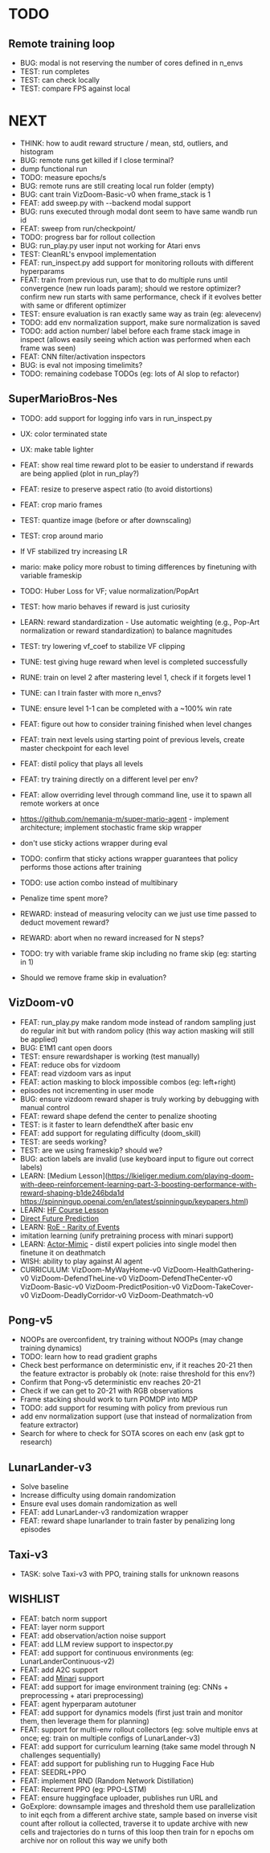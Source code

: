 # TODO

## Remote training loop

- BUG: modal is not reserving the number of cores defined in n_envs
- TEST: run completes
- TEST: can check locally
- TEST: compare FPS against local

# NEXT

- THINK: how to audit reward structure / mean, std, outliers, and histogram
- BUG: remote runs get killed if I close terminal?
- dump functional run
- TODO: measure epochs/s
- BUG: remote runs are still creating local run folder (empty)
- BUG: cant train VizDoom-Basic-v0 when frame_stack is 1
- FEAT: add sweep.py with --backend modal support
- BUG: runs executed through modal dont seem to have same wandb run id
- FEAT: sweep from run/checkpoint/
- TODO: progress bar for rollout collection
- BUG: run_play.py user input not working for Atari envs
- TEST: CleanRL's envpool implementation
- FEAT: run_inspect.py add support for monitoring rollouts with different hyperparams
- FEAT: train from previous run, use that to do multiple runs until convergence (new run loads param); should we restore optimizer? confirm new run starts with same performance, check if it evolves better with same or dfiferent optimizer
- TEST: ensure evaluation is ran exactly same way as train (eg: alevecenv)
- TODO: add env normalization support, make sure normalization is saved
- TODO: add action number/ label before each frame stack image in inspect (allows easily seeing which action was performed when each frame was seen)
- FEAT: CNN filter/activation inspectors
- BUG: is eval not imposing timelimits?
- TODO: remaining codebase TODOs (eg: lots of AI slop to refactor)

## SuperMarioBros-Nes

- TODO: add support for logging info vars in run_inspect.py
- UX: color terminated state
- UX: make table lighter
- FEAT: show real time reward plot to be easier to understand if rewards are being applied (plot in run_play?)

- FEAT: resize to preserve aspect ratio (to avoid distortions)
- FEAT: crop mario frames

- TEST: quantize image (before or after downscaling)
- TEST: crop around mario
- If VF stabilized try increasing LR
- mario: make policy more robust to timing differences by finetuning with variable frameskip
- TODO: Huber Loss for VF; value normalization/PopArt
- TEST: how mario behaves if reward is just curiosity
- LEARN: reward standardization - Use automatic weighting (e.g., Pop-Art normalization or reward standardization) to balance magnitudes
- TEST: try lowering vf_coef to stabilize VF clipping
- TUNE: test giving huge reward when level is completed successfully
- RUNE: train on level 2 after mastering level 1, check if it forgets level 1
- TUNE: can I train faster with more n_envs?
- TUNE: ensure level 1-1 can be completed with a ~100% win rate
- FEAT: figure out how to consider training finished when level changes
- FEAT: train next levels using starting point of previous levels, create master checkpoint for each level
- FEAT: distil policy that plays all levels
- FEAT: try training directly on a different level per env?
- FEAT: allow overriding level through command line, use it to spawn all remote workers at once
- https://github.com/nemanja-m/super-mario-agent - implement architecture; implement stochastic frame skip wrapper
- don't use sticky actions wrapper during eval
- TODO: confirm that sticky actions wrapper guarantees that policy performs those actions after training
- TODO: use action combo instead of multibinary
- Penalize time spent more?
- REWARD: instead of measuring velocity can we just use time passed to deduct movement reward?
- REWARD: abort when no reward increased for N steps?
- TODO: try with variable frame skip including no frame skip (eg: starting in 1)
- Should we remove frame skip in evaluation?

## VizDoom-v0

- FEAT: run_play.py make random mode instead of random sampling just do regular init but with random policy (this way action masking will still be applied)
- BUG: E1M1 cant open doors
- TEST: ensure rewardshaper is working (test manually)
- FEAT: reduce obs for vizdoom
- FEAT: read vizdoom vars as input
- FEAT: action masking to block impossible combos (eg: left+right)
- episodes not incrementing in user mode
- BUG: ensure vizdoom reward shaper is truly working by debugging with manual control
- FEAT: reward shape defend the center to penalize shooting
- TEST: is it faster to learn defendtheX after basic env
- FEAT: add support for regulating difficulty (doom_skill)
- TEST: are seeds working?
- TEST: are we using frameskip? should we?
- BUG: action labels are invalid (use keyboard input to figure out correct labels)
- LEARN: [Medium Lesson](https://lkieliger.medium.com/playing-doom-with-deep-reinforcement-learning-part-3-boosting-performance-with-reward-shaping-b1de246bda1d
https://spinningup.openai.com/en/latest/spinningup/keypapers.html)
- LEARN: [HF Course Lesson](https://huggingface.co/learn/deep-rl-course/unit8/hands-on-sf)
- [Direct Future Prediction](https://flyyufelix.github.io/2017/11/17/direct-future-prediction.html)
- LEARN: [RoE - Rarity of Events](https://arxiv.org/pdf/1803.07131)
- imitation learning (unify pretraining process with minari support)
- LEARN: [Actor-Mimic](https://arxiv.org/abs/1511.06342) - distil expert policies into single model then finetune it on deathmatch
- WISH: ability to play against AI agent
- CURRICULUM:
VizDoom-MyWayHome-v0
VizDoom-HealthGathering-v0
VizDoom-DefendTheLine-v0
VizDoom-DefendTheCenter-v0
VizDoom-Basic-v0
VizDoom-PredictPosition-v0
VizDoom-TakeCover-v0
VizDoom-DeadlyCorridor-v0
VizDoom-Deathmatch-v0

## Pong-v5

- NOOPs are overconfident, try training without NOOPs (may change training dynamics)
- TODO: learn how to read gradient graphs
- Check best performance on deterministic env, if it reaches 20-21 then the feature extractor is probably ok (note: raise threshold for this env?)
- Confirm that Pong-v5 deterministic env reaches 20-21
- Check if we can get to 20-21 with RGB observations
- Frame stacking should work to turn POMDP into MDP
- TODO: add support for resuming with policy from previous run
- add env normalization support (use that instead of normalization from feature extractor)
- Search for where to check for SOTA scores on each env (ask gpt to research)

## LunarLander-v3

- Solve baseline
- Increase difficulty using domain randomization
- Ensure eval uses domain randomization as well
- FEAT: add LunarLander-v3 randomization wrapper
- FEAT: reward shape lunarlander to train faster by penalizing long episodes

## Taxi-v3

- TASK: solve Taxi-v3 with PPO, training stalls for unknown reasons

## WISHLIST

- FEAT: batch norm support
- FEAT: layer norm support
- FEAT: add observation/action noise support
- FEAT: add LLM review support to inspector.py
- FEAT: add support for continuous environments (eg: LunarLanderContinuous-v2)
- FEAT: add A2C support
- FEAT: add [Minari](https://minari.farama.org/) support
- FEAT: add support for image environment training (eg: CNNs + preprocessing + atari preprocessing)
- FEAT: agent hyperparam autotuner
- FEAT: add support for dynamics models (first just train and monitor them, then leverage them for planning)
- FEAT: support for multi-env rollout collectors (eg: solve multiple envs at once; eg: train on multiple configs of LunarLander-v3)
- FEAT: add support for curriculum learning (take same model through N challenges sequentially)
- FEAT: add support for publishing run to Hugging Face Hub
- FEAT: SEEDRL+PPO
- FEAT: implement RND (Random Network Distillation)
- FEAT: Recurrent PPO (eg: PPO-LSTM)
- FEAT: ensure huggingface uploader, publishes run URL and 
- GoExplore: downsample images and threshold them
use parallelization to init eqch from a different archive state, sample based on inverse visit count
after rollout ia collected, traverse it to update archive with new cells and trajectories
do n turns of this loop
then train for n epochs om archive nor on rollout
this way we unify both